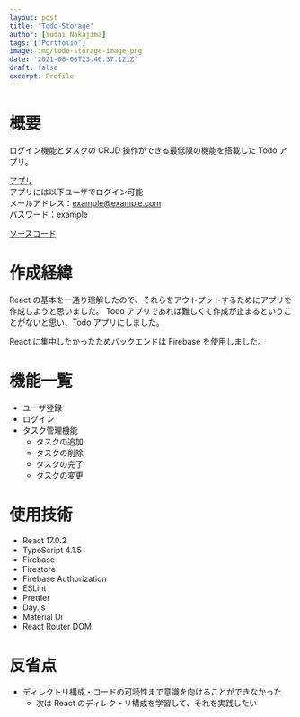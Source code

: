 ```yaml
---
layout: post
title: 'Todo-Storage'
author: [Yudai Nakajima]
tags: ['Portfolio']
image: img/todo-storage-image.png
date: '2021-06-06T23:46:37.121Z'
draft: false
excerpt: Profile
---
```


# 概要

ログイン機能とタスクの CRUD 操作ができる最低限の機能を搭載した Todo アプリ。

[アプリ](https://todo-strage.web.app)  
アプリには以下ユーザでログイン可能  
メールアドレス：example@example.com  
パスワード：example

[ソースコード](https://github.com/yudai-nakajima/todo-storage)

# 作成経緯

React の基本を一通り理解したので、それらをアウトプットするためにアプリを作成しようと思いました。
Todo アプリであれば難しくて作成が止まるということがないと思い、Todo アプリにしました。

React に集中したかったためバックエンドは Firebase を使用しました。

# 機能一覧

- ユーザ登録
- ログイン
- タスク管理機能
  - タスクの追加
  - タスクの削除
  - タスクの完了
  - タスクの変更

# 使用技術

- React 17.0.2
- TypeScript 4.1.5
- Firebase
- Firestore
- Firebase Authorization
- ESLint
- Prettier
- Day.js
- Material Ui
- React Router DOM

# 反省点

- ディレクトリ構成・コードの可読性まで意識を向けることができなかった
  - 次は React のディレクトリ構成を学習して、それを実践したい
